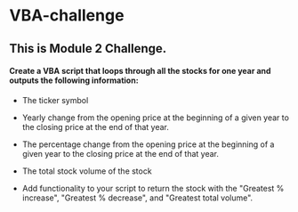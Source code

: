 # VBA-challenge 

## This is Module 2 Challenge. 

#### Create a VBA script that loops through all the stocks for one year and outputs the following information:

*   The ticker symbol

*  Yearly change from the opening price at the beginning of a given year to the closing price at the end of that year.

*   The percentage change from the opening price at the beginning of a given year to the closing price at the end of that year.

*   The total stock volume of the stock

*   Add functionality to your script to return the stock with the "Greatest % increase", "Greatest % decrease", and "Greatest total volume". 
